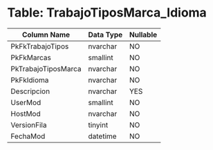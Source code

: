 # Table: TrabajoTiposMarca_Idioma

| Column Name | Data Type | Nullable |
|-------------|-----------|----------|
| PkFkTrabajoTipos | nvarchar | NO |
| PkFkMarcas | smallint | NO |
| PkTrabajoTiposMarca | nvarchar | NO |
| PkFkIdioma | nvarchar | NO |
| Descripcion | nvarchar | YES |
| UserMod | smallint | NO |
| HostMod | nvarchar | NO |
| VersionFila | tinyint | NO |
| FechaMod | datetime | NO |
